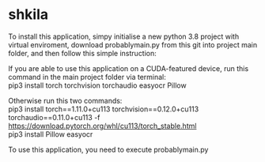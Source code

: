 # shkila

To install this application, simpy initialise a new python 3.8 project with virtual enviroment, download probablymain.py from this git into project main folder, and then follow this simple instruction:

If you are able to use this application on a CUDA-featured device, run this command in the main project folder via terminal:\
pip3 install torch torchvision torchaudio easyocr Pillow
  
Otherwise run this two commands:\
pip3 install torch==1.11.0+cu113 torchvision==0.12.0+cu113 torchaudio==0.11.0+cu113 -f https://download.pytorch.org/whl/cu113/torch_stable.html \
pip3 install Pillow easyocr

To use this application, you need to execute probablymain.py

